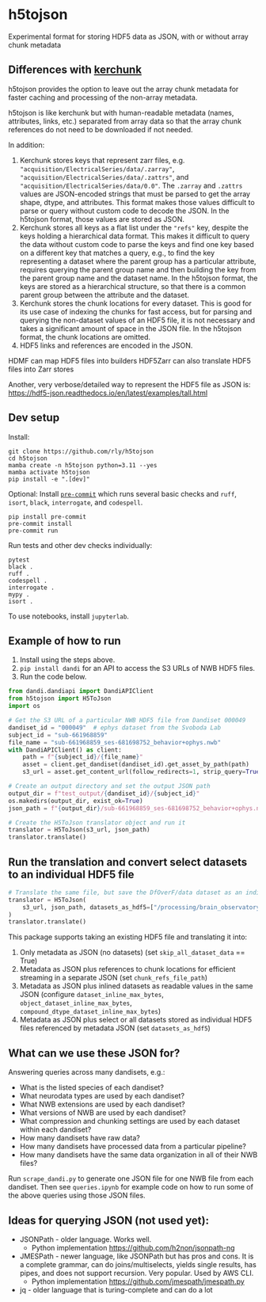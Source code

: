 # h5tojson
Experimental format for storing HDF5 data as JSON, with or without array chunk metadata

## Differences with [kerchunk](https://github.com/fsspec/kerchunk)

h5tojson provides the option to leave out the array chunk metadata for faster caching and processing of
the non-array metadata.

h5tojson is like kerchunk but with human-readable metadata (names, attributes, links, etc.) separated from
array data so that the array chunk references do not need to be downloaded if not needed.

In addition:

1. Kerchunk stores keys that represent zarr files, e.g. `"acquisition/ElectricalSeries/data/.zarray"`,
`"acquisition/ElectricalSeries/data/.zattrs"`, and `"acquisition/ElectricalSeries/data/0.0"`. The `.zarray` and
`.zattrs` values are JSON-encoded strings that must be parsed to get the array shape, dtype, and attributes. This
format makes those values difficult to parse or query without custom code to decode the JSON. In the
h5tojson format, those values are stored as JSON.
2. Kerchunk stores all keys as a flat list under the `"refs"` key, despite the keys holding a hierarchical
data format. This makes it difficult to query the data without custom code to parse the keys and find one key
based on a different key that matches a query, e.g., to find the key representing a dataset where the parent
group has a particular attribute, requires querying the parent group name and then building the key from the
parent group name and the dataset name. In the h5tojson format, the keys are stored as a hierarchical
structure, so that there is a common parent group between the attribute and the dataset.
3. Kerchunk stores the chunk locations for every dataset. This is good for its use case of indexing the
chunks for fast access, but for parsing and querying the non-dataset values of an HDF5 file, it is not necessary
and takes a significant amount of space in the JSON file. In the h5tojson format, the chunk locations are
omitted.
4. HDF5 links and references are encoded in the JSON.

HDMF can map HDF5 files into builders
HDF5Zarr can also translate HDF5 files into Zarr stores

Another, very verbose/detailed way to represent the HDF5 file as JSON is:
https://hdf5-json.readthedocs.io/en/latest/examples/tall.html

## Dev setup

Install:
```
git clone https://github.com/rly/h5tojson
cd h5tojson
mamba create -n h5tojson python=3.11 --yes
mamba activate h5tojson
pip install -e ".[dev]"
```

Optional: Install [`pre-commit`](https://pre-commit.com/) which runs several basic checks and
`ruff`, `isort`, `black`, `interrogate`, and `codespell`.
```
pip install pre-commit
pre-commit install
pre-commit run
```

Run tests and other dev checks individually:
```
pytest
black .
ruff .
codespell .
interrogate .
mypy .
isort .
```

To use notebooks, install `jupyterlab`.

## Example of how to run

1. Install using the steps above.
2. `pip install dandi` for an API to access the S3 URLs of NWB HDF5 files.
3. Run the code below.

```python
from dandi.dandiapi import DandiAPIClient
from h5tojson import H5ToJson
import os

# Get the S3 URL of a particular NWB HDF5 file from Dandiset 000049
dandiset_id = "000049"  # ephys dataset from the Svoboda Lab
subject_id = "sub-661968859"
file_name = "sub-661968859_ses-681698752_behavior+ophys.nwb"
with DandiAPIClient() as client:
    path = f"{subject_id}/{file_name}"
    asset = client.get_dandiset(dandiset_id).get_asset_by_path(path)
    s3_url = asset.get_content_url(follow_redirects=1, strip_query=True)

# Create an output directory and set the output JSON path
output_dir = f"test_output/{dandiset_id}/{subject_id}"
os.makedirs(output_dir, exist_ok=True)
json_path = f"{output_dir}/sub-661968859_ses-681698752_behavior+ophys.nwb.json"

# Create the H5ToJson translator object and run it
translator = H5ToJson(s3_url, json_path)
translator.translate()
```

## Run the translation and convert select datasets to an individual HDF5 file

```python
# Translate the same file, but save the DfOverF/data dataset as an individual HDF5 file
translator = H5ToJson(
    s3_url, json_path, datasets_as_hdf5=["/processing/brain_observatory_pipeline/Fluorescence/DfOverF/data"]
)
translator.translate()
```

This package supports taking an existing HDF5 file and translating it into:

1. Only metadata as JSON (no datasets) (set `skip_all_dataset_data` == True)
2. Metadata as JSON plus references to chunk locations for efficient streaming in a separate JSON (set `chunk_refs_file_path`)
3. Metadata as JSON plus inlined datasets as readable values in the same JSON (configure `dataset_inline_max_bytes`, `object_dataset_inline_max_bytes`, `compound_dtype_dataset_inline_max_bytes`)
4. Metadata as JSON plus select or all datasets stored as individual HDF5 files referenced by metadata JSON (set `datasets_as_hdf5`)


## What can we use these JSON for?

Answering queries across many dandisets, e.g.:
- What is the listed species of each dandiset?
- What neurodata types are used by each dandiset?
- What NWB extensions are used by each dandiset?
- What versions of NWB are used by each dandiset?
- What compression and chunking settings are used by each dataset within each dandiset?
- How many dandisets have raw data?
- How many dandisets have processed data from a particular pipeline?
- How many dandisets have the same data organization in all of their NWB files?

Run `scrape_dandi.py` to generate one JSON file for one NWB file from each dandiset.
Then see `queries.ipynb` for example code on how to run some of the above queries using those JSON files.

## Ideas for querying JSON (not used yet):
- JSONPath - older language. Works well.
  - Python implementation https://github.com/h2non/jsonpath-ng
- JMESPath - newer language, like JSONPath but has pros and cons. It is a complete grammar, can do joins/multiselects, yields single results, has pipes, and does not support recursion. Very popular. Used by AWS CLI.
  - Python implementation https://github.com/jmespath/jmespath.py
- jq - older language that is turing-complete and can do a lot
